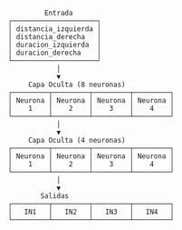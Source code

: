                     Entrada
           ┌─────────────────────┐
           │ distancia_izquierda │
           │ distancia_derecha   │
           │ duracion_izquierda  │
           │ duracion_derecha    │
           └─────────────────────┘
                       │
                       ▼
                Capa Oculta (8 neuronas)
           ┌─────────┬─────────┬─────────┬─────────┐
           │ Neurona │ Neurona │ Neurona │ Neurona │
           │    1    │    2    │    3    │    4    │
           └─────────┴─────────┴─────────┴─────────┘
                       │
                       ▼
                Capa Oculta (4 neuronas)
           ┌─────────┬─────────┬─────────┬─────────┐
           │ Neurona │ Neurona │ Neurona │ Neurona │
           │    1    │    2    │    3    │    4    │
           └─────────┴─────────┴─────────┴─────────┘
                       │
                       ▼
                   Salidas
           ┌─────────┬─────────┬─────────┬─────────┐
           │   IN1   │   IN2   │   IN3   │   IN4   │
           └─────────┴─────────┴─────────┴─────────┘
